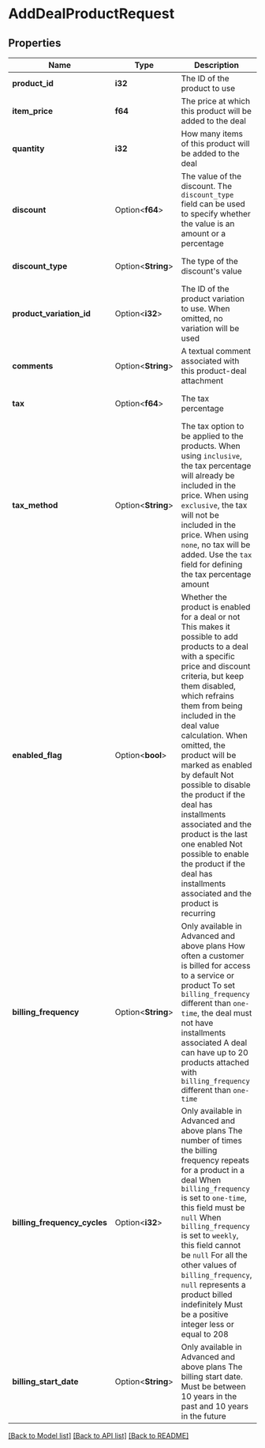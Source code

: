# AddDealProductRequest

## Properties

Name | Type | Description | Notes
------------ | ------------- | ------------- | -------------
**product_id** | **i32** | The ID of the product to use | 
**item_price** | **f64** | The price at which this product will be added to the deal | 
**quantity** | **i32** | How many items of this product will be added to the deal | 
**discount** | Option<**f64**> | The value of the discount. The `discount_type` field can be used to specify whether the value is an amount or a percentage | [optional][default to 0]
**discount_type** | Option<**String**> | The type of the discount's value | [optional][default to Percentage]
**product_variation_id** | Option<**i32**> | The ID of the product variation to use. When omitted, no variation will be used | [optional]
**comments** | Option<**String**> | A textual comment associated with this product-deal attachment | [optional]
**tax** | Option<**f64**> | The tax percentage | [optional][default to 0]
**tax_method** | Option<**String**> | The tax option to be applied to the products. When using `inclusive`, the tax percentage will already be included in the price. When using `exclusive`, the tax will not be included in the price. When using `none`, no tax will be added. Use the `tax` field for defining the tax percentage amount | [optional]
**enabled_flag** | Option<**bool**> | Whether the product is enabled for a deal or not  This makes it possible to add products to a deal with a specific price and discount criteria, but keep them disabled, which refrains them from being included in the deal value calculation. When omitted, the product will be marked as enabled by default  Not possible to disable the product if the deal has installments associated and the product is the last one enabled  Not possible to enable the product if the deal has installments associated and the product is recurring  | [optional][default to true]
**billing_frequency** | Option<**String**> | Only available in Advanced and above plans  How often a customer is billed for access to a service or product  To set `billing_frequency` different than `one-time`, the deal must not have installments associated  A deal can have up to 20 products attached with `billing_frequency` different than `one-time`  | [optional][default to OneTime]
**billing_frequency_cycles** | Option<**i32**> | Only available in Advanced and above plans  The number of times the billing frequency repeats for a product in a deal  When `billing_frequency` is set to `one-time`, this field must be `null`  When `billing_frequency` is set to `weekly`, this field cannot be `null`  For all the other values of `billing_frequency`, `null` represents a product billed indefinitely  Must be a positive integer less or equal to 208  | [optional]
**billing_start_date** | Option<**String**> | Only available in Advanced and above plans  The billing start date. Must be between 10 years in the past and 10 years in the future  | [optional]

[[Back to Model list]](../README.md#documentation-for-models) [[Back to API list]](../README.md#documentation-for-api-endpoints) [[Back to README]](../README.md)


